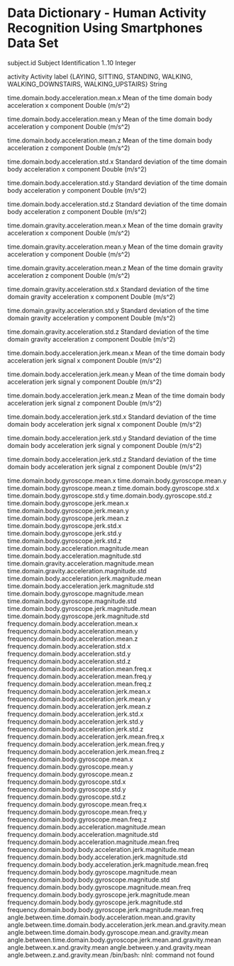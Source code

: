 # Data Dictionary - Human Activity Recognition Using Smartphones Data Set 

subject.id
  Subject Identification
  1..10 Integer

activity
  Activity label
  {LAYING, SITTING, STANDING, WALKING, WALKING_DOWNSTAIRS, WALKING_UPSTAIRS} String

time.domain.body.acceleration.mean.x
  Mean of the time domain body acceleration x component
  Double (m/s^2)

time.domain.body.acceleration.mean.y
  Mean of the time domain body acceleration y component
  Double (m/s^2)

time.domain.body.acceleration.mean.z
  Mean of the time domain body acceleration z component
  Double (m/s^2)

time.domain.body.acceleration.std.x
  Standard deviation of the time domain body acceleration x component
  Double (m/s^2)

time.domain.body.acceleration.std.y
  Standard deviation of the time domain body acceleration y component
  Double (m/s^2)

time.domain.body.acceleration.std.z
  Standard deviation of the time domain body acceleration z component
  Double (m/s^2)

time.domain.gravity.acceleration.mean.x
  Mean of the time domain gravity acceleration x component
  Double (m/s^2)

time.domain.gravity.acceleration.mean.y
  Mean of the time domain gravity acceleration y component
  Double (m/s^2)

time.domain.gravity.acceleration.mean.z
  Mean of the time domain gravity acceleration z component
  Double (m/s^2)

time.domain.gravity.acceleration.std.x
  Standard deviation of the time domain gravity acceleration x component
  Double (m/s^2)

time.domain.gravity.acceleration.std.y
  Standard deviation of the time domain gravity acceleration y component
  Double (m/s^2)

time.domain.gravity.acceleration.std.z
  Standard deviation of the time domain gravity acceleration z component
  Double (m/s^2)

time.domain.body.acceleration.jerk.mean.x
  Mean of the time domain body acceleration jerk signal x component
  Double (m/s^2)

time.domain.body.acceleration.jerk.mean.y
  Mean of the time domain body acceleration jerk signal y component
  Double (m/s^2)

time.domain.body.acceleration.jerk.mean.z
  Mean of the time domain body acceleration jerk signal z component
  Double (m/s^2)


time.domain.body.acceleration.jerk.std.x
  Standard deviation of the time domain body acceleration jerk signal x component
  Double (m/s^2)

time.domain.body.acceleration.jerk.std.y
  Standard deviation of the time domain body acceleration jerk signal y component
  Double (m/s^2)

time.domain.body.acceleration.jerk.std.z
  Standard deviation of the time domain body acceleration jerk signal z component
  Double (m/s^2)


time.domain.body.gyroscope.mean.x
time.domain.body.gyroscope.mean.y
time.domain.body.gyroscope.mean.z
time.domain.body.gyroscope.std.x
time.domain.body.gyroscope.std.y
time.domain.body.gyroscope.std.z
time.domain.body.gyroscope.jerk.mean.x
time.domain.body.gyroscope.jerk.mean.y
time.domain.body.gyroscope.jerk.mean.z
time.domain.body.gyroscope.jerk.std.x
time.domain.body.gyroscope.jerk.std.y
time.domain.body.gyroscope.jerk.std.z
time.domain.body.acceleration.magnitude.mean
time.domain.body.acceleration.magnitude.std
time.domain.gravity.acceleration.magnitude.mean
time.domain.gravity.acceleration.magnitude.std
time.domain.body.acceleration.jerk.magnitude.mean
time.domain.body.acceleration.jerk.magnitude.std
time.domain.body.gyroscope.magnitude.mean
time.domain.body.gyroscope.magnitude.std
time.domain.body.gyroscope.jerk.magnitude.mean
time.domain.body.gyroscope.jerk.magnitude.std
frequency.domain.body.acceleration.mean.x
frequency.domain.body.acceleration.mean.y
frequency.domain.body.acceleration.mean.z
frequency.domain.body.acceleration.std.x
frequency.domain.body.acceleration.std.y
frequency.domain.body.acceleration.std.z
frequency.domain.body.acceleration.mean.freq.x
frequency.domain.body.acceleration.mean.freq.y
frequency.domain.body.acceleration.mean.freq.z
frequency.domain.body.acceleration.jerk.mean.x
frequency.domain.body.acceleration.jerk.mean.y
frequency.domain.body.acceleration.jerk.mean.z
frequency.domain.body.acceleration.jerk.std.x
frequency.domain.body.acceleration.jerk.std.y
frequency.domain.body.acceleration.jerk.std.z
frequency.domain.body.acceleration.jerk.mean.freq.x
frequency.domain.body.acceleration.jerk.mean.freq.y
frequency.domain.body.acceleration.jerk.mean.freq.z
frequency.domain.body.gyroscope.mean.x
frequency.domain.body.gyroscope.mean.y
frequency.domain.body.gyroscope.mean.z
frequency.domain.body.gyroscope.std.x
frequency.domain.body.gyroscope.std.y
frequency.domain.body.gyroscope.std.z
frequency.domain.body.gyroscope.mean.freq.x
frequency.domain.body.gyroscope.mean.freq.y
frequency.domain.body.gyroscope.mean.freq.z
frequency.domain.body.acceleration.magnitude.mean
frequency.domain.body.acceleration.magnitude.std
frequency.domain.body.acceleration.magnitude.mean.freq
frequency.domain.body.body.acceleration.jerk.magnitude.mean
frequency.domain.body.body.acceleration.jerk.magnitude.std
frequency.domain.body.body.acceleration.jerk.magnitude.mean.freq
frequency.domain.body.body.gyroscope.magnitude.mean
frequency.domain.body.body.gyroscope.magnitude.std
frequency.domain.body.body.gyroscope.magnitude.mean.freq
frequency.domain.body.body.gyroscope.jerk.magnitude.mean
frequency.domain.body.body.gyroscope.jerk.magnitude.std
frequency.domain.body.body.gyroscope.jerk.magnitude.mean.freq
angle.between.time.domain.body.acceleration.mean.and.gravity
angle.between.time.domain.body.acceleration.jerk.mean.and.gravity.mean
angle.between.time.domain.body.gyroscope.mean.and.gravity.mean
angle.between.time.domain.body.gyroscope.jerk.mean.and.gravity.mean
angle.between.x.and.gravity.mean
angle.between.y.and.gravity.mean
angle.between.z.and.gravity.mean
/bin/bash: nlnl: command not found
